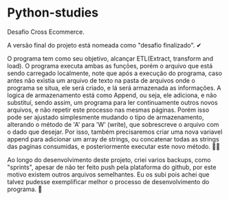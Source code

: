 # Python-studies

Desafio Cross Ecommerce.

A versão final do projeto está nomeada como "desafio finalizado". ✔

O programa tem como seu objetivo, alcançar ETL(Extract, transform and load).
O programa executa ambas as funções, porém o arquivo que está sendo carregado localmente,
note que após a execução do programa, caso antes não existia um arquivo de texto na pasta 
de arquivos onde o programa se situa, ele será criado, e lá será armazenada as informações.
A logica de armazenamento está como Append, ou seja, ele adiciona, e não substituí, sendo 
assim, um programa para ler continuamente outros novos arquivos, e não repetir este processo
nas mesmas páginas. Porém isso pode ser ajustado simplesmente mudando o tipo de armazenamento,
alterando o método de 'A' para 'W' (write), que sobrescreve o arquivo com o dado que desejar.
Por isso, também precisaremos criar uma nova variavel append para adicionar um array de strings,
ou concatenar todas as strings das paginas consumidas, e posteriormente executar este novo
método.         🐱‍👤

Ao longo do desenvolvimento deste projeto, criei varios backups, como "sprints", apesar de
não ter feito push pela plataforma do github, por este motivo existem outros arquivos semelhantes.
Eu os subi pois achei que talvez pudesse exemplificar melhor o processo de desenvolvimento do
programa.       📝 
